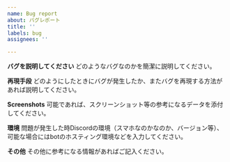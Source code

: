 ```yaml
---
name: Bug report
about: バグレポート
title: ''
labels: bug
assignees: ''

---
```


**バグを説明してください**
どのようなバグなのかを簡潔に説明してください。

**再現手段**
どのようにしたときにバグが発生したか、またバグを再現する方法があれば説明してください。

**Screenshots**
可能であれば、スクリーンショット等の参考になるデータを添付してください。

**環境**
問題が発生した時Discordの環境（スマホなのかなのか、バージョン等）、可能な場合にはbotのホスティング環境などを入力してください。

**その他**
その他に参考になる情報があればご記入ください。
